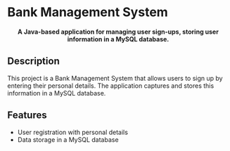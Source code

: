 # Bank Management System


<p style="text-align: center;">
    <b>A Java-based application for managing user sign-ups, storing user information in a MySQL database.</b>
</p>

## Description

<p>
    This project is a Bank Management System that allows users to sign up by entering their personal details. The application captures and stores this information in a MySQL database.
</p>

## Features

<ul>
    <li>User registration with personal details</li>
    <li>Data storage in a MySQL database</li>
</ul>






